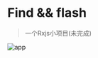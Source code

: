 # Find && flash

> 一个Rxjs小项目(未完成)


![app](https://github.com/gamebody/Rxjs-github-search/src/imgs/read.png)

